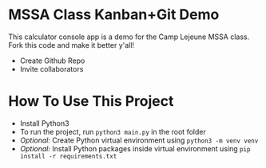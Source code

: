 # MSSA Class Kanban+Git Demo

This calculator console app is a demo for the Camp Lejeune MSSA class. Fork this code and make it better y'all!

* Create Github Repo
* Invite collaborators

# How To Use This Project
* Install Python3
* To run the project, run `python3 main.py` in the root folder
* *Optional:* Create Python virtual environment using `python3 -m venv venv`
* *Optional:* Install Python packages inside virtual environment using `pip install -r requirements.txt`